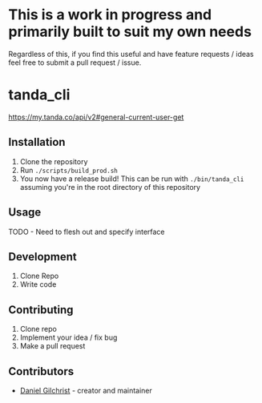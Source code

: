 # This is a work in progress and primarily built to suit my own needs
Regardless of this, if you find this useful and have feature requests / ideas feel free to submit a pull request / issue.

# tanda_cli

https://my.tanda.co/api/v2#general-current-user-get

## Installation

1. Clone the repository
2. Run `./scripts/build_prod.sh`
3. You now have a release build! This can be run with `./bin/tanda_cli` assuming you're in the root directory of this repository

## Usage

TODO - Need to flesh out and specify interface

## Development

1. Clone Repo
2. Write code

## Contributing

1. Clone repo
2. Implement your idea / fix bug
3. Make a pull request

## Contributors

- [Daniel Gilchrist](https://github.com/DanielGilchrist) - creator and maintainer
